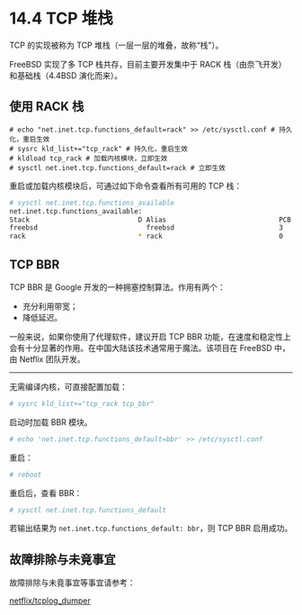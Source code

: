# 14.4 TCP 堆栈

TCP 的实现被称为 TCP 堆栈（一层一层的堆叠，故称“栈”）。

FreeBSD 实现了多 TCP 栈共存，目前主要开发集中于 RACK 栈（由奈飞开发）和基础栈（4.4BSD 演化而来）。

## 使用 RACK 栈

```
# echo "net.inet.tcp.functions_default=rack" >> /etc/sysctl.conf # 持久化，重启生效
# sysrc kld_list+="tcp_rack" # 持久化，重启生效
# kldload tcp_rack # 加载内核模块，立即生效
# sysctl net.inet.tcp.functions_default=rack # 立即生效
```

重启或加载内核模块后，可通过如下命令查看所有可用的 TCP 栈：

```sh
# sysctl net.inet.tcp.functions_available
net.inet.tcp.functions_available:
Stack                           D Alias                            PCB count
freebsd                           freebsd                          3
rack                            * rack                             0
```

## TCP BBR

TCP BBR 是 Google 开发的一种拥塞控制算法。作用有两个：

- 充分利用带宽；
- 降低延迟。

一般来说，如果你使用了代理软件，建议开启 TCP BBR 功能，在速度和稳定性上会有十分显著的作用。在中国大陆该技术通常用于魔法。该项目在 FreeBSD 中，由 Netflix 团队开发。

---

无需编译内核，可直接配置加载：

```sh
# sysrc kld_list+="tcp_rack tcp_bbr"
```

启动时加载 BBR 模块。

```sh
# echo 'net.inet.tcp.functions_default=bbr' >> /etc/sysctl.conf
```

重启：

```sh
# reboot 
```

重启后，查看 BBR：

```sh
# sysctl net.inet.tcp.functions_default
```

若输出结果为 `net.inet.tcp.functions_default: bbr`，则 TCP BBR 启用成功。


## 故障排除与未竟事宜

故障排除与未竟事宜等事宜请参考：

[netflix/tcplog_dumper](https://github.com/netflix/tcplog_dumper)
